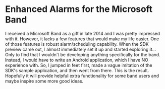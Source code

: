 # Enhanced Alarms for the Microsoft Band
I received a Microsoft Band as a gift in late 2014 and I was pretty impressed with it. However, it lacks a few features that would make my life easier. One of those features is robust alarm/scheduling capability. When the SDK preview came out, I almost immediately set it up and started exploring it... Only to find that I wouldn't be developing anything specifically for the band. Instead, I would have to write an Android application, which I have NO experience with. So, I jumped in feet first, made a vague imitation of the SDK's sample application, and then went from there. This is the result. Hopefully it will provide helpful extra functionality for some band users and maybe inspire some more good ideas. 

